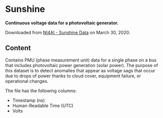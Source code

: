 # Sunshine

**Continuous voltage data for a photovoltaic generator.**

Downloaded from [NI4AI - Sunshine Data](https://blog.ni4ai.org/post/2020-03-30-sunshine-data/) on March 30, 2020.

## Content

Contains PMU (phase measurement unit) data for a single phase on a bus that includes photovoltaic power generation (solar power). The purpose of this dataset is to detect anomalies that appear as voltage sags that occur due to drops of power thanks to cloud cover, equipment failure, or operational changes.

The file has the following columns:

- Timestamp (ns)
- Human-Readable Time (UTC)
- Volts
